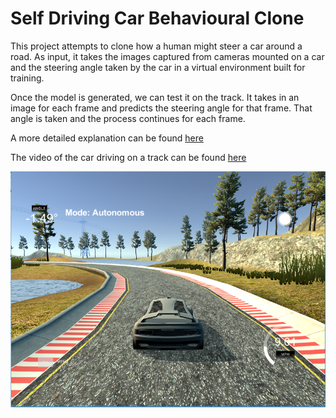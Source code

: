 # Self Driving Car Behavioural Clone

This project attempts to clone how a human might steer a car around a road.
As input, it takes the images captured from cameras mounted on a car and the steering angle taken by the car in a virtual environment built for training.

Once the model is generated, we can test it on the track. It takes in an image for each frame and predicts the steering angle for that frame. That angle is taken and the process continues for each frame.

A more detailed explanation can be found [here](https://github.com/aneesh-joshi/SelfDrivingCarBehaviouralClone/blob/master/writeup.md)

The video of the car driving on a track can be found [here](https://github.com/aneesh-joshi/SelfDrivingCarBehaviouralClone/blob/master/video.mp4)

![here's an example](https://github.com/aneesh-joshi/SelfDrivingCarBehaviouralClone/blob/master/writeup_images/SampleImage2.PNG)
